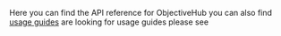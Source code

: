 Here you can find the API reference for ObjectiveHub you can also find [usage guides](http://) are looking for usage guides please see 